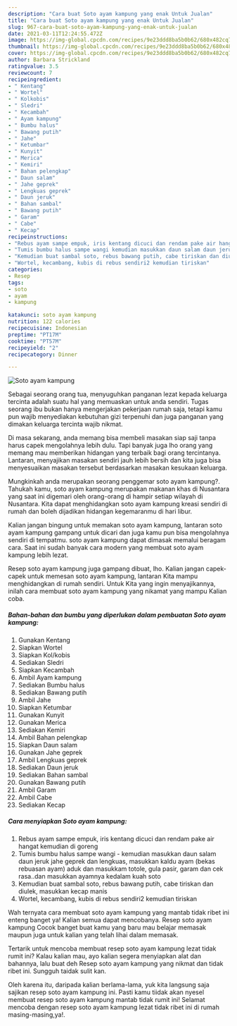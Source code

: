 ```yaml
---
description: "Cara buat Soto ayam kampung yang enak Untuk Jualan"
title: "Cara buat Soto ayam kampung yang enak Untuk Jualan"
slug: 967-cara-buat-soto-ayam-kampung-yang-enak-untuk-jualan
date: 2021-03-11T12:24:55.472Z
image: https://img-global.cpcdn.com/recipes/9e23ddd8ba5b0b62/680x482cq70/soto-ayam-kampung-foto-resep-utama.jpg
thumbnail: https://img-global.cpcdn.com/recipes/9e23ddd8ba5b0b62/680x482cq70/soto-ayam-kampung-foto-resep-utama.jpg
cover: https://img-global.cpcdn.com/recipes/9e23ddd8ba5b0b62/680x482cq70/soto-ayam-kampung-foto-resep-utama.jpg
author: Barbara Strickland
ratingvalue: 3.5
reviewcount: 7
recipeingredient:
- " Kentang"
- " Wortel"
- " Kolkobis"
- " Sledri"
- " Kecambah"
- " Ayam kampung"
- " Bumbu halus"
- " Bawang putih"
- " Jahe"
- " Ketumbar"
- " Kunyit"
- " Merica"
- " Kemiri"
- " Bahan pelengkap"
- " Daun salam"
- " Jahe geprek"
- " Lengkuas geprek"
- " Daun jeruk"
- " Bahan sambal"
- " Bawang putih"
- " Garam"
- " Cabe"
- " Kecap"
recipeinstructions:
- "Rebus ayam sampe empuk, iris kentang dicuci dan rendam pake air hangat kemudian di goreng"
- "Tumis bumbu halus sampe wangi kemudian masukkan daun salam daun jeruk jahe geprek dan lengkuas, masukkan kaldu ayam (bekas rebuasan ayam) aduk dan masukkam totole, gula pasir, garam dan cek rasa..dan masukkan ayamnya kedalam kuah soto"
- "Kemudian buat sambal soto, rebus bawang putih, cabe tiriskan dan diulek, masukkan kecap manis"
- "Wortel, kecambang, kubis di rebus sendiri2 kemudian tiriskan"
categories:
- Resep
tags:
- soto
- ayam
- kampung

katakunci: soto ayam kampung 
nutrition: 122 calories
recipecuisine: Indonesian
preptime: "PT17M"
cooktime: "PT57M"
recipeyield: "2"
recipecategory: Dinner

---
```



![Soto ayam kampung](https://img-global.cpcdn.com/recipes/9e23ddd8ba5b0b62/680x482cq70/soto-ayam-kampung-foto-resep-utama.jpg)

Sebagai seorang orang tua, menyuguhkan panganan lezat kepada keluarga tercinta adalah suatu hal yang memuaskan untuk anda sendiri. Tugas seorang ibu bukan hanya mengerjakan pekerjaan rumah saja, tetapi kamu pun wajib menyediakan kebutuhan gizi terpenuhi dan juga panganan yang dimakan keluarga tercinta wajib nikmat.

Di masa  sekarang, anda memang bisa membeli masakan siap saji tanpa harus capek mengolahnya lebih dulu. Tapi banyak juga lho orang yang memang mau memberikan hidangan yang terbaik bagi orang tercintanya. Lantaran, menyajikan masakan sendiri jauh lebih bersih dan kita juga bisa menyesuaikan masakan tersebut berdasarkan masakan kesukaan keluarga. 



Mungkinkah anda merupakan seorang penggemar soto ayam kampung?. Tahukah kamu, soto ayam kampung merupakan makanan khas di Nusantara yang saat ini digemari oleh orang-orang di hampir setiap wilayah di Nusantara. Kita dapat menghidangkan soto ayam kampung kreasi sendiri di rumah dan boleh dijadikan hidangan kegemaranmu di hari libur.

Kalian jangan bingung untuk memakan soto ayam kampung, lantaran soto ayam kampung gampang untuk dicari dan juga kamu pun bisa mengolahnya sendiri di tempatmu. soto ayam kampung dapat dimasak memalui beragam cara. Saat ini sudah banyak cara modern yang membuat soto ayam kampung lebih lezat.

Resep soto ayam kampung juga gampang dibuat, lho. Kalian jangan capek-capek untuk memesan soto ayam kampung, lantaran Kita mampu menghidangkan di rumah sendiri. Untuk Kita yang ingin menyajikannya, inilah cara membuat soto ayam kampung yang nikamat yang mampu Kalian coba.

<!--inarticleads1-->

##### Bahan-bahan dan bumbu yang diperlukan dalam pembuatan Soto ayam kampung:

1. Gunakan  Kentang
1. Siapkan  Wortel
1. Siapkan  Kol/kobis
1. Sediakan  Sledri
1. Siapkan  Kecambah
1. Ambil  Ayam kampung
1. Sediakan  Bumbu halus
1. Sediakan  Bawang putih
1. Ambil  Jahe
1. Siapkan  Ketumbar
1. Gunakan  Kunyit
1. Gunakan  Merica
1. Sediakan  Kemiri
1. Ambil  Bahan pelengkap
1. Siapkan  Daun salam
1. Gunakan  Jahe geprek
1. Ambil  Lengkuas geprek
1. Sediakan  Daun jeruk
1. Sediakan  Bahan sambal
1. Gunakan  Bawang putih
1. Ambil  Garam
1. Ambil  Cabe
1. Sediakan  Kecap




<!--inarticleads2-->

##### Cara menyiapkan Soto ayam kampung:

1. Rebus ayam sampe empuk, iris kentang dicuci dan rendam pake air hangat kemudian di goreng
1. Tumis bumbu halus sampe wangi - kemudian masukkan daun salam daun jeruk jahe geprek dan lengkuas, masukkan kaldu ayam (bekas rebuasan ayam) aduk dan masukkam totole, gula pasir, garam dan cek rasa..dan masukkan ayamnya kedalam kuah soto
1. Kemudian buat sambal soto, rebus bawang putih, cabe tiriskan dan diulek, masukkan kecap manis
1. Wortel, kecambang, kubis di rebus sendiri2 kemudian tiriskan




Wah ternyata cara membuat soto ayam kampung yang mantab tidak ribet ini enteng banget ya! Kalian semua dapat mencobanya. Resep soto ayam kampung Cocok banget buat kamu yang baru mau belajar memasak maupun juga untuk kalian yang telah lihai dalam memasak.

Tertarik untuk mencoba membuat resep soto ayam kampung lezat tidak rumit ini? Kalau kalian mau, ayo kalian segera menyiapkan alat dan bahannya, lalu buat deh Resep soto ayam kampung yang nikmat dan tidak ribet ini. Sungguh taidak sulit kan. 

Oleh karena itu, daripada kalian berlama-lama, yuk kita langsung saja sajikan resep soto ayam kampung ini. Pasti kamu tiidak akan nyesel membuat resep soto ayam kampung mantab tidak rumit ini! Selamat mencoba dengan resep soto ayam kampung lezat tidak ribet ini di rumah masing-masing,ya!.

